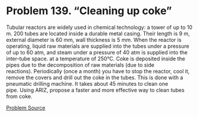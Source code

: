 # Problem 139. “Cleaning up coke”

Tubular reactors are widely used in chemical technology: a tower of up to 10 m. 200 tubes are located inside a durable metal casing. Their length is 9 m, external diameter is 60 mm, wall thickness is 5 mm. When the reactor is operating, liquid raw materials are supplied into the tubes under a pressure of up to 60 atm, and steam under a pressure of 40 atm is supplied into the inter-tube space. at a temperature of 250°C. Coke is deposited inside the pipes due to the decomposition of raw materials (due to side reactions). Periodically (once a month) you have to stop the reactor, cool it, remove the covers and drill out the coke in the tubes. This is done with a pneumatic drilling machine. It takes about 45 minutes to clean one pipe. Using ARIZ, propose a faster and more effective way to clean tubes from coke.

[Problem Source](https://www.trizland.ru/tasks/5087/)